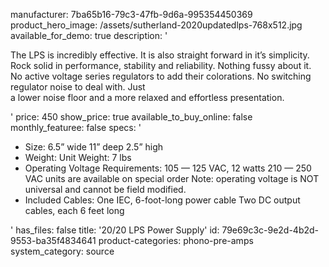 manufacturer: 7ba65b16-79c3-47fb-9d6a-995354450369
product_hero_image: /assets/sutherland-2020updatedlps-768x512.jpg
available_for_demo: true
description: '<p>The LPS is incredibly effective. It is also straight forward in it’s simplicity. Rock solid in performance, stability and reliability. Nothing fussy about it. No active voltage series regulators to add their colorations. No switching regulator noise to deal with. Just<br>a lower noise floor and a more relaxed and effortless presentation.</p>'
price: 450
show_price: true
available_to_buy_online: false
monthly_featuree: false
specs: '<ul><li>Size: 6.5” wide 11” deep 2.5” high<br></li><li>Weight: Unit Weight:&nbsp;7 lbs<br></li><li>Operating Voltage Requirements: 105 — 125 VAC, 12 watts 210 — 250 VAC units are available on special order&nbsp;Note: operating voltage is NOT universal and cannot be field modified.<br></li><li>Included Cables: One IEC, 6-foot-long power cable Two DC output cables, each 6 feet long<br></li></ul>'
has_files: false
title: '20/20 LPS Power Supply'
id: 79e69c3c-9e2d-4b2d-9553-ba35f4834641
product-categories: phono-pre-amps
system_category: source
